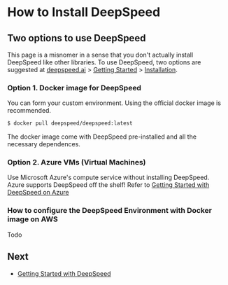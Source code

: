 

# How to Install DeepSpeed

## Two options to use DeepSpeed

This page is a misnomer in a sense that you don't actually install DeepSpeed like other libraries. To use DeepSpeed, two options are suggested at [deepspeed.ai](https://www.deepspeed.ai/) > [Getting Started](https://www.deepspeed.ai/getting-started/) > [Installation](https://www.deepspeed.ai/getting-started/#installation).

### Option 1. Docker image for DeepSpeed

You can form your custom environment. Using the official docker image is recommended.

```bash
$ docker pull deepspeed/deepspeed:latest
```

The docker image come with DeepSpeed pre-installed and all the necessary dependences.

### Option 2. Azure VMs (Virtual Machines)

Use Microsoft Azure's compute service without installing DeepSpeed. Azure supports DeepSpeed off the shelf! Refer to [Getting Started with DeepSpeed on Azure](https://www.deepspeed.ai/tutorials/azure/)

### How to configure the DeepSpeed Environment with Docker image on AWS

Todo

## Next

* [Getting Started with DeepSpeed](QUICK_START.md)

